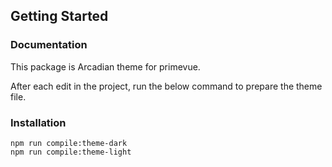 ## Getting Started

### Documentation

This package is Arcadian theme for primevue.

After each edit in the project, run the below command to prepare the theme file.
### Installation

```console
npm run compile:theme-dark
npm run compile:theme-light
```
